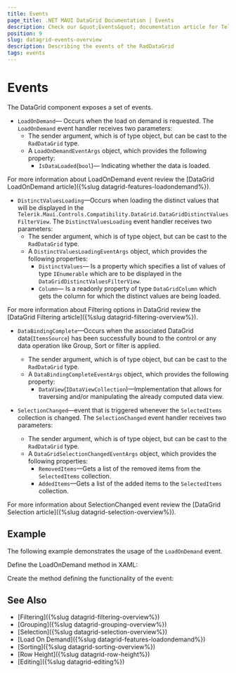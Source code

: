```yaml
---
title: Events
page_title: .NET MAUI DataGrid Documentation | Events
description: Check our &quot;Events&quot; documentation article for Telerik DataGrid for .NET MAUI control.
position: 9
slug: datagrid-events-overview
description: Describing the events of the RadDataGrid
tags: events
---
```


# Events

The DataGrid component exposes a set of events.

* `LoadOnDemand`&mdash; Occurs when the load on demand is requested. The `LoadOnDemand` event handler receives two parameters:
	* The sender argument, which is of type object, but can be cast to the `RadDataGrid` type.
	* A `LoadOnDemandEventArgs` object, which provides the following property:
		- `IsDataLoaded`(`bool`)&mdash; Indicating whether the data is loaded.

For more information about LoadOnDemand event review the [DataGrid LoadOnDemand article]({%slug datagrid-features-loadondemand%}).

* `DistinctValuesLoading`&mdash;Occurs when loading the distinct values that will be displayed in the `Telerik.Maui.Controls.Compatibility.DataGrid.DataGridDistinctValuesFilterView`. The `DistinctValuesLoading` event handler receives two parameters:
	* The sender argument, which is of type object, but can be cast to the `RadDataGrid` type.
	* A `DistinctValuesLoadingEventArgs` object, which provides the following properties:
		- `DistinctValues`&mdash; Is a property which specifies a list of values of type `IEnumerable` which are to be displayed in the `DataGridDistinctValuesFilterView`.
		- `Column`&mdash; Is a readonly property of type `DataGridColumn` which gets the column for which the distinct values are being loaded.

For more information about Filtering options in DataGrid review the [DataGrid Filtering article]({%slug datagrid-filtering-overview%}).


* `DataBindingComplete`&mdash;Occurs when the associated DataGrid data(`ItemsSource`) has been successfully bound to the control or any data operation like Group, Sort or filter is applied.
	* The sender argument, which is of type object, but can be cast to the `RadDataGrid` type.
	* A `DataBindingCompleteEventArgs` object, which provides the following property:
		- `DataView`(`IDataViewCollection`)&mdash;Implementation that allows for traversing and/or manipulating the already computed data view.

* `SelectionChanged`&mdash;event that is triggered whenever the `SelectedItems` collection is changed. The `SelectionChanged` event handler receives two parameters:
	* The sender argument, which is of type object, but can be cast to the `RadDataGrid` type.
	* A `DataGridSelectionChangedEventArgs` object, which provides the following properties:
		- `RemovedItems`&mdash;Gets a list of the removed items from the `SelectedItems` collection.
		- `AddedItems`&mdash;Gets a list of the added items to the `SelectedItems` collection.

For more information about SelectionChanged event review the [DataGrid Selection article]({%slug datagrid-selection-overview%}).


## Example

The following example demonstrates the usage of the `LoadOnDemand` event.

Define the LoadOnDemand method in XAML:

<snippet id ="datagrid-loadondemand-event-xaml"/>

Create the method defining the functionality of the event:

<snippet id="datagrid-loadondemand-event-csharp"/>

## See Also

 - [Filtering]({%slug datagrid-filtering-overview%})
 - [Grouping]({%slug datagrid-grouping-overview%})
 - [Selection]({%slug datagrid-selection-overview%})
 - [Load On Demand]({%slug datagrid-features-loadondemand%})
 - [Sorting]({%slug datagrid-sorting-overview%})
 - [Row Height]({%slug datagrid-row-height%})
 - [Editing]({%slug datagrid-editing%})
